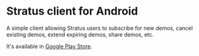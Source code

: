 <h1>Stratus client for Android</h1>

A simple client allowing Stratus users to subscribe for new demos, cancel existing demos, extend expiring demos, share demos, etc.

It's available in <a href="https://play.google.com/store/apps/details?id=net.panuska.hpe.dsg.stratus">Google Play Store</a>.
